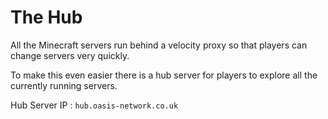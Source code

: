 # The Hub

All the Minecraft servers run behind a velocity proxy so that players can change servers very quickly. 

To make this even easier there is a hub server for players to explore all the currently running servers.

Hub Server IP : ```hub.oasis-network.co.uk```
